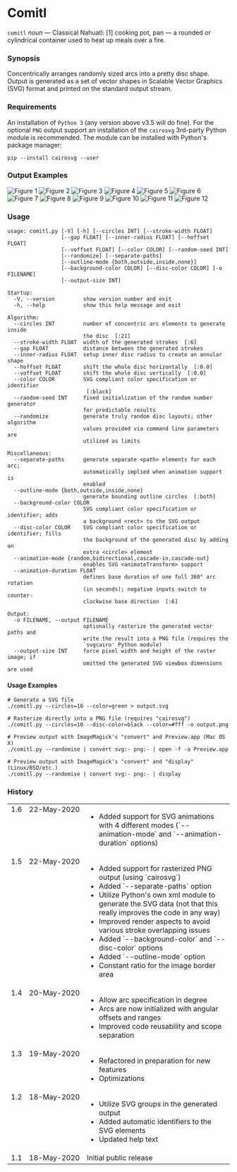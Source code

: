 
# Comitl

`comitl` *noun* — Classical Nahuatl: [1] cooking pot, pan — a rounded or cylindrical container used to heat up meals over a fire.

### Synopsis

Concentrically arranges randomly sized arcs into a pretty disc shape. Output is generated as a set of vector shapes in Scalable
Vector Graphics (SVG) format and printed on the standard output stream.

### Requirements

An installation of `Python 3` (any version above v3.5 will do fine). For the optional `PNG` output support an installation of
the `cairosvg` 3rd-party Python module is recommended. The module can be installed with Python's package manager:

```
pip --install cairosvg --user
```

### Output Examples

![Figure 1](./Documentation/Comitl/Examples/basic_01.svg)
![Figure 2](./Documentation/Comitl/Examples/basic_02.svg)
![Figure 3](./Documentation/Comitl/Examples/basic_03.svg)
![Figure 4](./Documentation/Comitl/Examples/basic_04.svg)
![Figure 5](./Documentation/Comitl/Examples/basic_05.svg)
![Figure 6](./Documentation/Comitl/Examples/basic_06.svg)
![Figure 7](./Documentation/Comitl/Examples/basic_07.svg)
![Figure 8](./Documentation/Comitl/Examples/basic_08.svg)
![Figure 9](./Documentation/Comitl/Examples/basic_09.svg)
![Figure 10](./Documentation/Comitl/Examples/basic_10.svg)
![Figure 11](./Documentation/Comitl/Examples/basic_11.svg)
![Figure 12](./Documentation/Comitl/Examples/basic_12.svg)

### Usage

```
usage: comitl.py [-V] [-h] [--circles INT] [--stroke-width FLOAT]
                 [--gap FLOAT] [--inner-radius FLOAT] [--hoffset FLOAT]
                 [--voffset FLOAT] [--color COLOR] [--random-seed INT]
                 [--randomize] [--separate-paths]
                 [--outline-mode {both,outside,inside,none}]
                 [--background-color COLOR] [--disc-color COLOR] [-o FILENAME]
                 [--output-size INT]

Startup:
  -V, --version         show version number and exit
  -h, --help            show this help message and exit

Algorithm:
  --circles INT         number of concentric arc elements to generate inside
                        the disc  [:21]
  --stroke-width FLOAT  width of the generated strokes  [:6]
  --gap FLOAT           distance between the generated strokes
  --inner-radius FLOAT  setup inner disc radius to create an annular shape
  --hoffset FLOAT       shift the whole disc horizontally  [:0.0]
  --voffset FLOAT       shift the whole disc vertically  [:0.0]
  --color COLOR         SVG compliant color specification or identifier
                         [:black]
  --random-seed INT     fixed initialization of the random number generator
                        for predictable results
  --randomize           generate truly random disc layouts; other algorithm
                        values provided via command line parameters are
                        utilized as limits

Miscellaneous:
  --separate-paths      generate separate <path> elements for each arc;
                        automatically implied when animation support is
                        enabled
  --outline-mode {both,outside,inside,none}
                        generate bounding outline circles  [:both]
  --background-color COLOR
                        SVG compliant color specification or identifier; adds
                        a background <rect> to the SVG output
  --disc-color COLOR    SVG compliant color specification or identifier; fills
                        the background of the generated disc by adding an
                        extra <circle> element
  --animation-mode {random,bidirectional,cascade-in,cascade-out}
                        enables SVG <animateTransform> support
  --animation-duration FLOAT
                        defines base duration of one full 360° arc rotation
                        (in seconds); negative inputs switch to counter-
                        clockwise base direction  [:6]

Output:
  -o FILENAME, --output FILENAME
                        optionally rasterize the generated vector paths and
                        write the result into a PNG file (requires the
                        `svgcairo' Python module)
  --output-size INT     force pixel width and height of the raster image; if
                        omitted the generated SVG viewbox dimensions are used
```

#### Usage Examples
```
# Generate a SVG file
./comitl.py --circles=10 --color=green > output.svg

# Rasterize directly into a PNG file (requires "cairosvg")
./comitl.py --circles=10 --disc-color=black --color=#fff -o output.png
```

```
# Preview output with ImageMagick's "convert" and Preview.app (Mac OS X)
./comitl.py --randomise | convert svg:- png:- | open -f -a Preview.app

# Preview output with ImageMagick's "convert" and "display" (Linux/BSD/etc.)
./comitl.py --randomise | convert svg:- png:- | display
````

### History

<table>
    <tr>
        <td valign=top>1.6</td>
        <td valign=top nowrap>22-May-2020</td>
        <td>
			<ul>
				<li>Added support for SVG animations with 4 different modes (`--animation-mode` and `--animation-duration` options)
			</ul>
		</td>
    </tr>
    <tr>
        <td valign=top>1.5</td>
        <td valign=top nowrap>22-May-2020</td>
        <td>
			<ul>
				<li>Added support for rasterized PNG output (using `cairosvg`)
				<li>Added `--separate-paths` option
				<li>Utilize Python's own xml module to generate the SVG data (not that this really improves the code in any way)
				<li>Improved render aspects to avoid various stroke overlapping issues
				<li>Added `--background-color` and `--disc-color` options
				<li>Added `--outline-mode` option
				<li>Constant ratio for the image border area
			</ul>
		</td>
    </tr>
    <tr>
        <td valign=top>1.4</td>
        <td valign=top nowrap>20-May-2020</td>
        <td>
			<ul>
				<li>Allow arc specification in degree
				<li>Arcs are now initialized with angular offsets and ranges
				<li>Improved code reusability and scope separation
			</ul>
		</td>
    </tr>
    <tr>
        <td valign=top>1.3</td>
        <td valign=top nowrap>19-May-2020</td>
        <td>
			<ul>
				<li>Refactored in preparation for new features
				<li>Optimizations
			</ul>
		</td>
    </tr>
    <tr>
        <td valign=top>1.2</td>
        <td valign=top nowrap>18-May-2020</td>
        <td>
			<ul>
				<li>Utilize SVG groups in the generated output
				<li>Added automatic identifiers to the SVG elements
				<li>Updated help text
			</ul>
		</td>
    </tr>
    <tr>
        <td valign=top>1.1</td>
        <td valign=top nowrap>18-May-2020</td>
        <td>Initial public release</td>
    </tr>
</table>